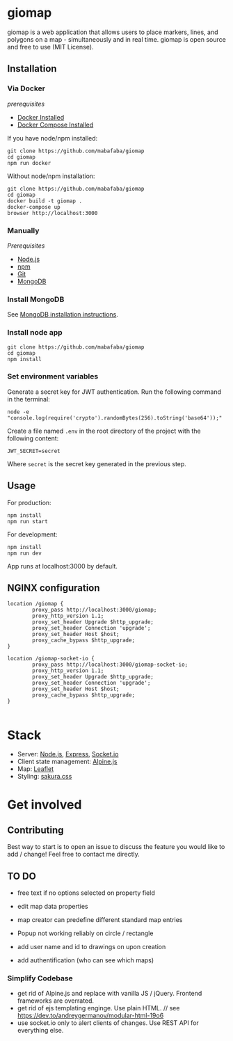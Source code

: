# giomap


giomap is a web application that allows users to place markers, lines, and polygons on a map - simultaneously and in real time.
giomap is open source and free to use (MIT License).

## Installation

### Via Docker

*prerequisites*

- [Docker Installed](https://www.docker.com/)
- [Docker Compose Installed](https://docs.docker.com/compose/install/)


If you have node/npm installed:

```
git clone https://github.com/mabafaba/giomap
cd giomap
npm run docker
```

Without node/npm installation:
```
git clone https://github.com/mabafaba/giomap
cd giomap
docker build -t giomap .
docker-compose up
browser http://localhost:3000
```


### Manually

*Prerequisites*

- [Node.js](https://nodejs.org/en/)
- [npm](https://www.npmjs.com/)
- [Git](https://git-scm.com/)
- [MongoDB](https://www.mongodb.com/)

### Install MongoDB

See [MongoDB installation instructions](https://docs.mongodb.com/manual/installation/).

### Install node app
```
git clone https://github.com/mabafaba/giomap
cd giomap
npm install
```


### Set environment variables

Generate a secret key for JWT authentication. Run the following command in the terminal:

```
node -e "console.log(require('crypto').randomBytes(256).toString('base64'));"
```

Create a file named `.env` in the root directory of the project with the following content:
```
JWT_SECRET=secret
```
Where `secret` is the secret key generated in the previous step.


## Usage
For production:

```
npm install
npm run start
```

For development:
```
npm install
npm run dev
```

App runs at localhost:3000 by default.

## NGINX configuration

```
location /giomap {
        proxy_pass http://localhost:3000/giomap;
        proxy_http_version 1.1;
        proxy_set_header Upgrade $http_upgrade;
        proxy_set_header Connection 'upgrade';
        proxy_set_header Host $host;
        proxy_cache_bypass $http_upgrade;
}

location /giomap-socket-io {
        proxy_pass http://localhost:3000/giomap-socket-io;
        proxy_http_version 1.1;
        proxy_set_header Upgrade $http_upgrade;
        proxy_set_header Connection 'upgrade';
        proxy_set_header Host $host;
        proxy_cache_bypass $http_upgrade;
}


```

# Stack

- Server: [Node.js](https://nodejs.org/en/), [Express](https://expressjs.com/), [Socket.io](https://socket.io/)
- Client state management: [Alpine.js](https://alpinejs.dev/)
- Map: [Leaflet](https://leafletjs.com/)
- Styling: [sakura.css](https://github.com/oxalorg/sakura)


# Get involved

## Contributing

Best way to start is to open an issue to discuss the feature you would like to add / change!
Feel free to contact me directly.

## TO DO

- free text if no options selected on property field
- edit map data properties

- map creator can predefine different standard map entries

- Popup not working reliably on circle / rectangle
- add user name and id to drawings on upon creation
- add authentification (who can see which maps)


### Simplify Codebase

- get rid of Alpine.js and replace with vanilla JS / jQuery. Frontend frameworks are overrated.
- get rid of ejs templating enginge. Use plain HTML. // see https://dev.to/andreygermanov/modular-html-19o6
- use socket.io only to alert clients of changes. Use REST API for everything else.

